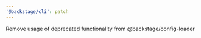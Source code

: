 ```yaml
---
'@backstage/cli': patch
---
```


Remove usage of deprecated functionality from @backstage/config-loader
